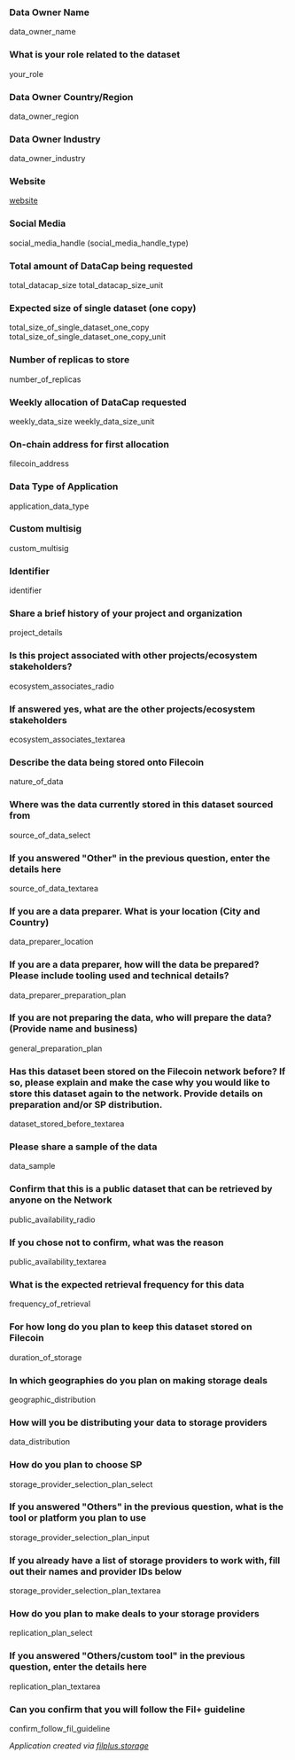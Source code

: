 ### Data Owner Name
data_owner_name

### What is your role related to the dataset
your_role

### Data Owner Country/Region
data_owner_region

### Data Owner Industry
data_owner_industry

### Website
[website](website)

### Social Media
social_media_handle (social_media_handle_type)

### Total amount of DataCap being requested
total_datacap_size total_datacap_size_unit

### Expected size of single dataset (one copy)
total_size_of_single_dataset_one_copy total_size_of_single_dataset_one_copy_unit

### Number of replicas to store
number_of_replicas

### Weekly allocation of DataCap requested
weekly_data_size weekly_data_size_unit

### On-chain address for first allocation
filecoin_address

### Data Type of Application
application_data_type

### Custom multisig
custom_multisig

### Identifier
identifier

### Share a brief history of your project and organization
project_details

### Is this project associated with other projects/ecosystem stakeholders?
ecosystem_associates_radio

### If answered yes, what are the other projects/ecosystem stakeholders
ecosystem_associates_textarea

### Describe the data being stored onto Filecoin
nature_of_data

### Where was the data currently stored in this dataset sourced from
source_of_data_select

### If you answered "Other" in the previous question, enter the details here
source_of_data_textarea

### If you are a data preparer. What is your location (City and Country)
data_preparer_location

### If you are a data preparer, how will the data be prepared? Please include tooling used and technical details?
data_preparer_preparation_plan

### If you are not preparing the data, who will prepare the data?  (Provide name and business)
general_preparation_plan

### Has this dataset been stored on the Filecoin network before? If so, please explain and make the case why you would like to store this dataset again to the network. Provide details on preparation and/or SP distribution.
dataset_stored_before_textarea

### Please share a sample of the data
data_sample

### Confirm that this is a public dataset that can be retrieved by anyone on the Network
public_availability_radio

### If you chose not to confirm, what was the reason
public_availability_textarea

### What is the expected retrieval frequency for this data
frequency_of_retrieval

### For how long do you plan to keep this dataset stored on Filecoin
duration_of_storage

### In which geographies do you plan on making storage deals
geographic_distribution

### How will you be distributing your data to storage providers
data_distribution

### How do you plan to choose SP
storage_provider_selection_plan_select

### If you answered "Others" in the previous question, what is the tool or platform you plan to use
storage_provider_selection_plan_input

### If you already have a list of storage providers to work with, fill out their names and provider IDs below
storage_provider_selection_plan_textarea

### How do you plan to make deals to your storage providers
replication_plan_select

### If you answered "Others/custom tool" in the previous question, enter the details here
replication_plan_textarea

### Can you confirm that you will follow the Fil+ guideline
confirm_follow_fil_guideline

_Application created via [filplus.storage](https://filplus.storage)_
